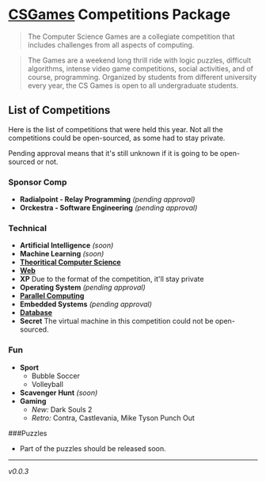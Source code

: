 # [CSGames][csgames] Competitions Package

> The Computer Science Games are a collegiate competition that includes challenges from all aspects of computing.

> The Games are a weekend long thrill ride with logic puzzles, difficult algorithms, intense video game competitions, social activities, and of course, programming. Organized by students from different university every year, the CS Games is open to all undergraduate students.

## List of Competitions

Here is the list of competitions that were held this year. Not all the competitions could be open-sourced, as some had to stay private.

Pending approval means that it's still unknown if it is going to be open-sourced or not.

### Sponsor Comp

- **Radialpoint - Relay Programming** *(pending approval)*
- **Orckestra - Software Engineering** *(pending approval)*

### Technical

- **Artificial Intelligence** *(soon)*
- **Machine Learning** *(soon)*
- [**Theoritical Computer Science**][tcs]
- [**Web**][web]
- **XP** Due to the format of the competition, it'll stay private
- **Operating System** *(pending approval)*
- [**Parallel Computing**][parallel]
- **Embedded Systems** *(pending approval)*
- [**Database**][db]
- **Secret** The virtual machine in this competition could not be open-sourced.

### Fun

- **Sport**
  - Bubble Soccer
  - Volleyball
- **Scavenger Hunt** *(soon)*
- **Gaming**
  - *New:* Dark Souls 2
  - *Retro:* Contra, Castlevania, Mike Tyson Punch Out

###Puzzles

- Part of the puzzles should be released soon.

---

*v0.0.3*

[csgames]: http://csgames.org/
[web]: ./web
[tcs]: ./tcs
[parallel]: https://github.com/faouellet/CSGames2015-Parallelism
[db]: https://github.com/ebelair/CSG15-DB

